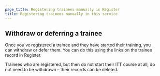 ```yaml
---
page_title: Registering trainees manually in Register
title: Registering trainees manually in this service
---
```

<h2 class="govuk-heading-m">Withdraw or deferring a trainee</h2>

Once you’ve registered a trainee and they have started their training, you can withdraw or defer them. You can do this using the links on the trainee record in Register.

Trainees who are registered, but then do not start their ITT course at all, do not need to be withdrawn – their records can be deleted.
